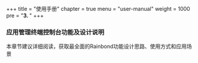 +++
title = "使用手册"
chapter = true
menu = "user-manual"
weight = 1000
pre = "<b>3. </b>"
+++

### 应用管理终端控制台功能及设计说明

本章节建议详细阅读，获取最全面的Rainbond功能设计思路、使用方式和应用场景
